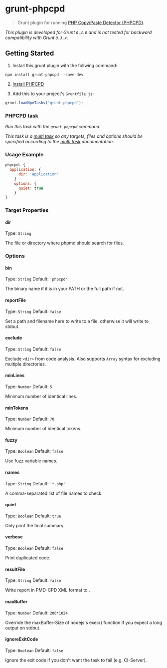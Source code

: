 # grunt-phpcpd

> Grunt plugin for running [PHP Copy/Paste Detector (PHPCPD)](https://github.com/sebastianbergmann/phpcpd).

_This plugin is developed for Grunt `0.4.0` and is not tested for backward compatibility with Grunt `0.3.x`._

## Getting Started

1. Install this grunt plugin with the follwing command:

```shell
npm install grunt-phpcpd --save-dev
```

2. [Install PHPCPD](https://github.com/sebastianbergmann/phpcpd#installation)

3. Add this to your project's `Gruntfile.js`:

```js
grunt.loadNpmTasks('grunt-phpcpd');
```

### PHPCPD task

_Run this task with the `grunt phpcpd` command._

_This task is a [multi task][] so any targets, files and options should be specified according to the [multi task][] documentation._

[multi task]: https://github.com/gruntjs/grunt/wiki/Configuring-tasks

### Usage Example

```js
phpcpd: {
  application: {
	  dir: 'application'
	}
	options: {
	  quiet: true
	}
}
```

### Target Properties

#### dir
Type: `String`

The file or directory where phpmd should search for files.

### Options
#### bin
Type: `String`
Default: `'phpcpd'`

The binary name if it is in your PATH or the full path if not.

#### reportFile
Type: `String`
Default: `false`

Set a path and filename here to write to a file, otherwise it will write to stdout.

#### exclude
Type: `String`
Default: `false`

Exclude `<dir>` from code analysis.  Also supports `Array` syntax for excluding multiple directories.

#### minLines
Type: `Number`
Default: `5`

Minimum number of identical lines.

#### minTokens
Type: `Number`
Default: `70`

Minimum number of identical tokens.

#### fuzzy
Type: `Boolean`
Default: `false`

Use fuzz variable names.

#### names
Type: `String`
Default: `'*.php'`

A comma-separated list of file names to check.

#### quiet
Type: `Boolean`
Default: `true`

Only print the final summary.

#### verbose
Type: `Boolean`
Default: `false`

Print duplicated code.

#### resultFile
Type: `String`
Default: `false`

Write report in PMD-CPD XML format to <file>.

#### maxBuffer
Type: `Number`
Default: `200*1024`

Override the maxBuffer-Size of nodejs's exec() function if you expect a long output on stdout.

#### ignoreExitCode
Type: `Boolean`
Default: `false`

Ignore the exit code if you don't want the task to fail (e.g. CI-Server).
